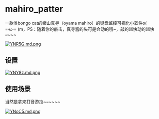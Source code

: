 # mahiro_patter

一款类bongo cat的绪山真寻（oyama mahiro）的键盘监控可视化小软件o( =·ω·= )m，PS：随着你的敲击，真寻酱的头可是会动的哦~，敲的越快动的越快~~~~

[![YNR5G.md.png](https://c2.im5i.com/2023/01/05/YNR5G.md.png)](https://cloudimge.com/image/YNR5G)

## 设置

[![YNY8z.md.png](https://c2.im5i.com/2023/01/05/YNY8z.md.png)](https://cloudimge.com/image/YNY8z)

## 使用场景

当然是拿来打音游拉~~~~~~

[![YNoC5.md.png](https://c2.im5i.com/2023/01/05/YNoC5.md.png)](https://cloudimge.com/image/YNoC5)